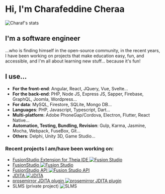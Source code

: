 # Hi, I'm Charafeddine Cheraa

![Charaf's stats](https://github-readme-stats.vercel.app/api?username=ccheraa)

## I'm a software engineer
...who is finding himself in the open-source community, in the recent years, I have been working on projects that make education easy, fun, and accessible, and I'm all about learning new stuff... because it's fun!

## I use...
* **For the front-end**: Angular, React, JQuery, Vue, Svelte...
* **For the back-end**: PHP, Node JS, Express JS, Sapper, Firebase, GraphQL, Joomla, Wordpress...
* **For data**: MySQL, Firestore, SQLite, Mongo DB...
* **Languages**: PHP, Javascript, Typescript, Dart...
* **Multi-platform**: Adobe PhoneGap/Cordova, Electron, Flutter, React Native...
* **Automation, Testing, Bundling, Revision**: Gulp, Karma, Jasmine, Mocha, Webpack, FuseBox, Git...
* **Others**: Delphi, Unity 3D, Game Studio...

### Recent projects I am/have been working on:

* [FusionStudio Extension for Theia IDE ![Fusion Studio](https://img.shields.io/npm/v/fusion-studio-extension)](https://github.com/evolvedbinary/fusion-studio-extension)
* [FusionStudio ![Fusion Studio](https://img.shields.io/github/package-json/v/ccheraa/fusion-studio)](https://github.com/evolvedbinary/fusion-studio)
* [FusionStudio API ![Fusion Studio API](https://img.shields.io/badge/FusionStudio_API-0.1.3--SNAPSHOT-orange)](https://github.com/evolvedbinary/fusion-studio-api)
* [JDITA ![JDITA](https://img.shields.io/github/package-json/v/ccheraa/jdita)](https://github.com/evolvedbinary/jdita)
* [prosemirror JDITA plugin ![prosemirror JDITA plugin](https://img.shields.io/github/package-json/v/ccheraa/prosemirror-jdita)](https://github.com/evolvedbinary/prosemirror-jdita)
* SLMS (private project) ![SLMS](https://img.shields.io/badge/SLMS-0.9.0-orange)



